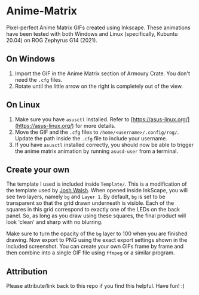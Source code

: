# Anime-Matrix

Pixel-perfect Anime Matrix GIFs created using Inkscape. These animations have been tested with both Windows and Linux (specifically, Kubuntu 20.04) on ROG Zephyrus G14 (2021). 

## On Windows

1) Import the GIF in the Anime Matrix section of Armoury Crate. You don't need the `.cfg` files.
2) Rotate until the little arrow on the right is completely out of the view.

## On Linux

1. Make sure you have `asusctl` installed. Refer to [https://asus-linux.org/](https://asus-linux.org/) for more details.
2. Move the GIF and the `.cfg` files to `/home/<username>/.config/rog/`. Update the path inside the `.cfg` file to include your username.
3. If you have `asusctl` installed correctly, you should now be able to trigger the anime matrix animation by running `asusd-user` from a terminal.

## Create your own

The template I used is included inside `Template/`. This is a modification of the template used by [Josh Walsh](https://blog.joshwalsh.me/asus-anime-matrix/). When opened inside InkScape, you will see two layers, namely `bg` and `Layer 1`. By default, `bg` is set to be transparent so that the grid drawn underneath is visible. Each of the squares in this grid correspond to exactly one of the LEDs on the back panel. So, as long as you draw using these squares, the final product will look 'clean' and sharp with no blurring. 

Make sure to turn the opacity of the `bg` layer to 100 when you are finished drawing. Now export to PNG using the exact export settings shown in the included screenshot. You can create your own GIFs frame by frame and then combine into a single GIF file using `ffmpeg` or a similar program. 

## Attribution

Please attribute/link back to this repo if you find this helpful. Have fun! :)
